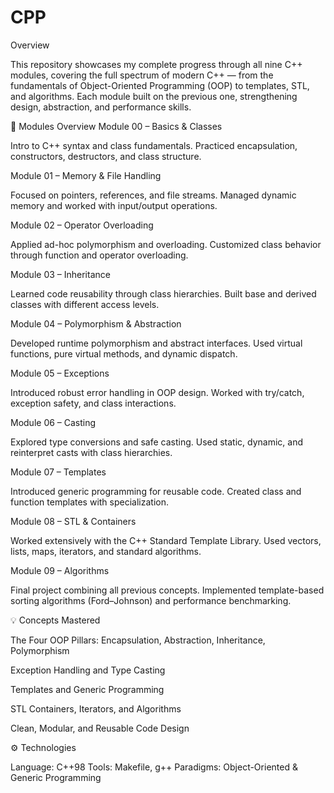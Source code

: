 # CPP

Overview

This repository showcases my complete progress through all nine C++ modules, covering the full spectrum of modern C++ — from the fundamentals of Object-Oriented Programming (OOP) to templates, STL, and algorithms.
Each module built on the previous one, strengthening design, abstraction, and performance skills.

📘 Modules Overview
Module 00 – Basics & Classes

Intro to C++ syntax and class fundamentals.
Practiced encapsulation, constructors, destructors, and class structure.

Module 01 – Memory & File Handling

Focused on pointers, references, and file streams.
Managed dynamic memory and worked with input/output operations.

Module 02 – Operator Overloading

Applied ad-hoc polymorphism and overloading.
Customized class behavior through function and operator overloading.

Module 03 – Inheritance

Learned code reusability through class hierarchies.
Built base and derived classes with different access levels.

Module 04 – Polymorphism & Abstraction

Developed runtime polymorphism and abstract interfaces.
Used virtual functions, pure virtual methods, and dynamic dispatch.

Module 05 – Exceptions

Introduced robust error handling in OOP design.
Worked with try/catch, exception safety, and class interactions.

Module 06 – Casting

Explored type conversions and safe casting.
Used static, dynamic, and reinterpret casts with class hierarchies.

Module 07 – Templates

Introduced generic programming for reusable code.
Created class and function templates with specialization.

Module 08 – STL & Containers

Worked extensively with the C++ Standard Template Library.
Used vectors, lists, maps, iterators, and standard algorithms.

Module 09 – Algorithms

Final project combining all previous concepts.
Implemented template-based sorting algorithms (Ford–Johnson) and performance benchmarking.

💡 Concepts Mastered

The Four OOP Pillars: Encapsulation, Abstraction, Inheritance, Polymorphism

Exception Handling and Type Casting

Templates and Generic Programming

STL Containers, Iterators, and Algorithms

Clean, Modular, and Reusable Code Design

⚙️ Technologies

Language: C++98
Tools: Makefile, g++
Paradigms: Object-Oriented & Generic Programming
